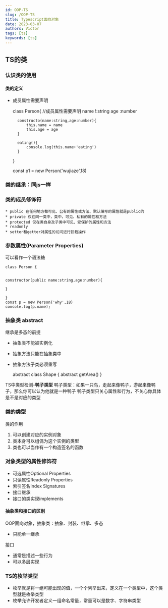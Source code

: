 ```yaml
---
id: OOP-TS
slug: /OOP-TS
title: Typescript面向对象
date: 2023-03-07
authors: Victor
tags: [ts]
keywords: [ts]
---
```

<!--truncate-->
## TS的类

### 认识类的使用

#### 类的定义

* 成员属性需要声明

    class Person{
        //成员属性需要声明
        name !:string
        age :number

        constructo(name:string,age:number){
            this.name = name
            this.age = age
        }

        eating(){
            console.log(this.name+'eating')
        }

    }

    const p1 = new Person('wujiaze',18)

### 类的继承：同js一样

### 类的成员修饰符

    * public 在任何地方都可见、公有的属性或方法、默认编写的属性就是public的
    * private 仅在同一类中，类中，可见、私有的属性和方法
    * protected 仅在类自身及子类中可见、受保护的属性和方法
    * readonly 
    * setter和getter对属性的访问进行拦截操作

### 参数属性(Parameter Properties)

可以看作一个语法糖

    class Person {
  

    constructor(public name:string,age:number){
     
    }
    
    }
    const p = new Person('why',18)
    console.log(p.name);

### 抽象类 abstract

继承是多态的前提

* 抽象类不能被实例化
* 抽象方法只能在抽象类中
* 抽象方法子类必须重写

    abstract class Shape {
        abstract getArea()
    }

TS中类型检测-**鸭子类型**
鸭子类型：如果一只鸟，走起来像鸭子，游起来像鸭子，那么你可以认为他就是一种鸭子
鸭子类型只关心属性和行为，不关心你具体是不是对应的类型

### 类的类型

类的作用

1. 可以创建对应的实例对象
2. 类本身可以组偶为这个实例的类型
3. 类也可以当作有一个构造签名的函数

### 对象类型的属性修饰符

* 可选属性Optional Properties
* 只读属性Readonly Properties
* 索引签名Index Signatures
* 接口继承
* 接口的类实现implements

#### 抽象类和接口的区别

OOP面向对象，抽象类：抽象、封装、继承、多态

* 只能单一继承

接口

* 通常是描述一些行为
* 可以多层实现

### TS的枚举类型

* 枚举就是将一组可能出现的值，一个个列举出来，定义在一个类型中，这个类型就是枚举类型
* 枚举允许开发者定义一组命名常量，常量可以是数字、字符串类型

